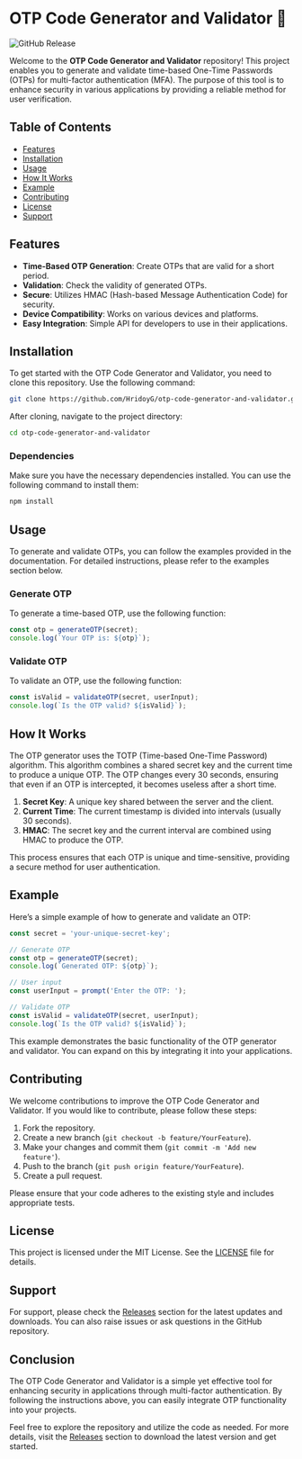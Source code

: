 # OTP Code Generator and Validator 🔐

![GitHub Release](https://img.shields.io/github/v/release/HridoyG/otp-code-generator-and-validator?style=flat-square)

Welcome to the **OTP Code Generator and Validator** repository! This project enables you to generate and validate time-based One-Time Passwords (OTPs) for multi-factor authentication (MFA). The purpose of this tool is to enhance security in various applications by providing a reliable method for user verification.

## Table of Contents

- [Features](#features)
- [Installation](#installation)
- [Usage](#usage)
- [How It Works](#how-it-works)
- [Example](#example)
- [Contributing](#contributing)
- [License](#license)
- [Support](#support)

## Features

- **Time-Based OTP Generation**: Create OTPs that are valid for a short period.
- **Validation**: Check the validity of generated OTPs.
- **Secure**: Utilizes HMAC (Hash-based Message Authentication Code) for security.
- **Device Compatibility**: Works on various devices and platforms.
- **Easy Integration**: Simple API for developers to use in their applications.

## Installation

To get started with the OTP Code Generator and Validator, you need to clone this repository. Use the following command:

```bash
git clone https://github.com/HridoyG/otp-code-generator-and-validator.git
```

After cloning, navigate to the project directory:

```bash
cd otp-code-generator-and-validator
```

### Dependencies

Make sure you have the necessary dependencies installed. You can use the following command to install them:

```bash
npm install
```

## Usage

To generate and validate OTPs, you can follow the examples provided in the documentation. For detailed instructions, please refer to the examples section below.

### Generate OTP

To generate a time-based OTP, use the following function:

```javascript
const otp = generateOTP(secret);
console.log(`Your OTP is: ${otp}`);
```

### Validate OTP

To validate an OTP, use the following function:

```javascript
const isValid = validateOTP(secret, userInput);
console.log(`Is the OTP valid? ${isValid}`);
```

## How It Works

The OTP generator uses the TOTP (Time-based One-Time Password) algorithm. This algorithm combines a shared secret key and the current time to produce a unique OTP. The OTP changes every 30 seconds, ensuring that even if an OTP is intercepted, it becomes useless after a short time.

1. **Secret Key**: A unique key shared between the server and the client.
2. **Current Time**: The current timestamp is divided into intervals (usually 30 seconds).
3. **HMAC**: The secret key and the current interval are combined using HMAC to produce the OTP.

This process ensures that each OTP is unique and time-sensitive, providing a secure method for user authentication.

## Example

Here’s a simple example of how to generate and validate an OTP:

```javascript
const secret = 'your-unique-secret-key';

// Generate OTP
const otp = generateOTP(secret);
console.log(`Generated OTP: ${otp}`);

// User input
const userInput = prompt('Enter the OTP: ');

// Validate OTP
const isValid = validateOTP(secret, userInput);
console.log(`Is the OTP valid? ${isValid}`);
```

This example demonstrates the basic functionality of the OTP generator and validator. You can expand on this by integrating it into your applications.

## Contributing

We welcome contributions to improve the OTP Code Generator and Validator. If you would like to contribute, please follow these steps:

1. Fork the repository.
2. Create a new branch (`git checkout -b feature/YourFeature`).
3. Make your changes and commit them (`git commit -m 'Add new feature'`).
4. Push to the branch (`git push origin feature/YourFeature`).
5. Create a pull request.

Please ensure that your code adheres to the existing style and includes appropriate tests.

## License

This project is licensed under the MIT License. See the [LICENSE](LICENSE) file for details.

## Support

For support, please check the [Releases](https://github.com/HridoyG/otp-code-generator-and-validator/releases) section for the latest updates and downloads. You can also raise issues or ask questions in the GitHub repository.

## Conclusion

The OTP Code Generator and Validator is a simple yet effective tool for enhancing security in applications through multi-factor authentication. By following the instructions above, you can easily integrate OTP functionality into your projects.

Feel free to explore the repository and utilize the code as needed. For more details, visit the [Releases](https://github.com/HridoyG/otp-code-generator-and-validator/releases) section to download the latest version and get started.